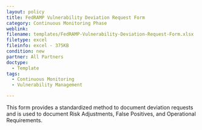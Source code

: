 ```yaml
---
layout: policy   
title: FedRAMP Vulnerability Deviation Request Form
category: Continuous Monitoring Phase
weblink:
filename: templates/FedRAMP-Vulnerability-Deviation-Request-Form.xlsx
filetype: excel
fileinfo: excel - 375KB
condition: new
partner: All Partners
doctype:
  - Template
tags:
  - Continuous Monitoring 
  - Vulnerability Management

---
```

This form provides a standardized method to document deviation requests and is used to document Risk Adjustments, False Positives, and Operational Requirements.
